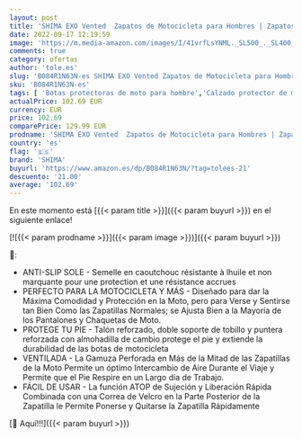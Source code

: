 ```yaml
---
layout: post
title: 'SHIMA EXO Vented  Zapatos de Motocicleta para Hombres | Zapatos de calle reforzados con sistema de cierre ATOP  Suela antideslizante  Mango de cambio de marchas  Negro  41 '
date: 2022-09-17 12:19:59
image: 'https://m.media-amazon.com/images/I/41vrfLsYNML._SL500_._SL400_.jpg'
comments: true
category: ofertas
author: 'tole.es'
slug: 'B084R1N63N-es SHIMA EXO Vented Zapatos de Motocicleta para Hombres |...'
sku: 'B084R1N63N-es'
tags: [ 'Botas protectoras de moto para hombre','Calzado protector de moto','Calzado protector de moto para hombre','Coche y moto','Motos, accesorios y piezas','Ropa de protección para moto','shima','zapatos','🇪🇸', ]
actualPrice: 102.69 EUR
currency: EUR
price: 102.69
comparePrice: 129.99 EUR
prodname: 'SHIMA EXO Vented  Zapatos de Motocicleta para Hombres | Zapatos de calle reforzados con sistema de cierre ATOP  Suela antideslizante  Mango de cambio de marchas  Negro  41 '
country: 'es'
flag: '🇪🇸'
brand: 'SHIMA'
buyurl: 'https://www.amazon.es/dp/B084R1N63N/?tag=tolees-21'
descuento: '21.00'
average: '102.69'
---
```


En este momento está [{{< param title >}}]({{< param buyurl >}}) en el siguiente enlace!

[![{{< param prodname >}}]({{< param image >}})]({{< param buyurl >}})

🔎:

- ANTI-SLIP SOLE - Semelle en caoutchouc résistante à lhuile et non marquante pour une protection et une résistance accrues
- PERFECTO PARA LA MOTOCICLETA Y MÁS - Diseñado para dar la Máxima Comodidad y Protección en la Moto, pero para Verse y Sentirse tan Bien Como las Zapatillas Normales; se Ajusta Bien a la Mayoría de los Pantalones y Chaquetas de Moto.
- PROTEGE TU PIE - Talón reforzado, doble soporte de tobillo y puntera reforzada con almohadilla de cambio protege el pie y extiende la durabilidad de las botas de motocicleta
- VENTILADA - La Gamuza Perforada en Más de la Mitad de las Zapatillas de la Moto Permite un óptimo Intercambio de Aire Durante el Viaje y Permite que el Pie Respire en un Largo día de Trabajo.
- FÁCIL DE USAR - La función ATOP de Sujeción y Liberación Rápida Combinada con una Correa de Velcro en la Parte Posterior de la Zapatilla le Permite Ponerse y Quitarse la Zapatilla Rápidamente

[🛒 Aquí!!!]({{< param buyurl >}})
